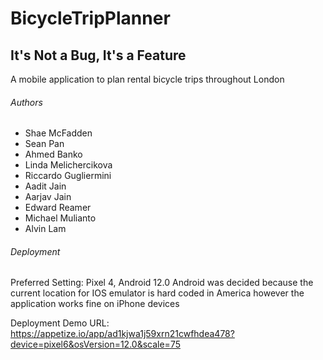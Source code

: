 # BicycleTripPlanner
## It's Not a Bug, It's a Feature
A mobile application to plan rental bicycle trips throughout London

###### Authors
- Shae McFadden
- Sean Pan
- Ahmed Banko
- Linda Melichercikova
- Riccardo Gugliermini
- Aadit Jain
- Aarjav Jain
- Edward Reamer
- Michael Mulianto
- Alvin Lam

###### Deployment
Preferred Setting: Pixel 4, Android 12.0
Android was decided because the current location for IOS emulator is hard coded in America however the application works fine on iPhone devices

Deployment Demo URL: https://appetize.io/app/ad1kjwa1j59xrn21cwfhdea478?device=pixel6&osVersion=12.0&scale=75
